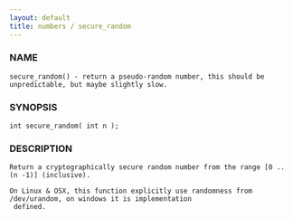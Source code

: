 ```yaml
---
layout: default
title: numbers / secure_random
---
```


### NAME

    secure_random() - return a pseudo-random number, this should be unpredictable, but maybe slightly slow.

### SYNOPSIS

    int secure_random( int n );

### DESCRIPTION

    Return a cryptographically secure random number from the range [0 .. (n -1)] (inclusive).

    On Linux & OSX, this function explicitly use randomness from /dev/urandom, on windows it is implementation
     defined.
